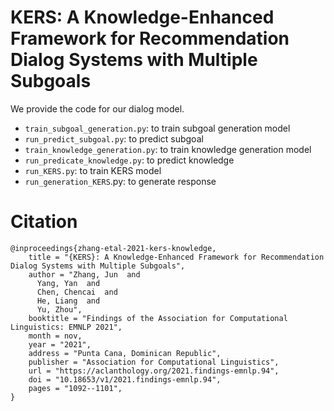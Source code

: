 # KERS: A Knowledge-Enhanced Framework for Recommendation Dialog Systems with Multiple Subgoals

We provide the code for our dialog model.
* ```train_subgoal_generation.py```:
    to train subgoal generation model
* ```run_predict_subgoal.py```:
    to predict subgoal
* ```train_knowledge_generation.py```:
    to train knowledge generation model
* ```run_predicate_knowledge.py```:
    to predict knowledge
* ```run_KERS.py```:
    to train KERS model
* ```run_generation_KERS```.py:
    to generate response

# Citation
```
@inproceedings{zhang-etal-2021-kers-knowledge,
    title = "{KERS}: A Knowledge-Enhanced Framework for Recommendation Dialog Systems with Multiple Subgoals",
    author = "Zhang, Jun  and
      Yang, Yan  and
      Chen, Chencai  and
      He, Liang  and
      Yu, Zhou",
    booktitle = "Findings of the Association for Computational Linguistics: EMNLP 2021",
    month = nov,
    year = "2021",
    address = "Punta Cana, Dominican Republic",
    publisher = "Association for Computational Linguistics",
    url = "https://aclanthology.org/2021.findings-emnlp.94",
    doi = "10.18653/v1/2021.findings-emnlp.94",
    pages = "1092--1101",
}
```
